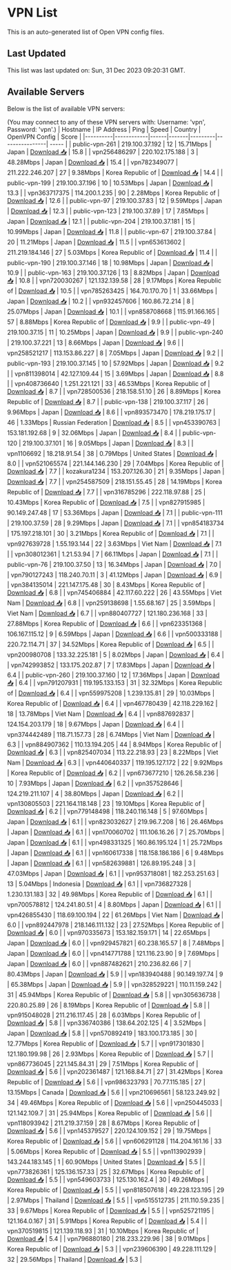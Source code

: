 # VPN List

This is an auto-generated list of Open VPN config files.

## Last Updated

This list was last updated on: Sun, 31 Dec 2023 09:20:31 GMT.

## Available Servers

Below is the list of available VPN servers:

(You may connect to any of these VPN servers with: Username: 'vpn', Password: 'vpn'.)
| Hostname | IP Address | Ping | Speed | Country | OpenVPN Config | Score |
|----------|------------|------|-------|---------|----------------| ----- |
| public-vpn-261 | 219.100.37.192 | 12 | 15.71Mbps | Japan | [Download 📥](./configs/server_0_JP.ovpn) | 15.8 |
| vpn256486297 | 220.102.175.188 | 3 | 48.28Mbps | Japan | [Download 📥](./configs/server_1_JP.ovpn) | 15.4 |
| vpn782349077 | 211.222.246.207 | 27 | 9.38Mbps | Korea Republic of | [Download 📥](./configs/server_2_KR.ovpn) | 14.4 |
| public-vpn-199 | 219.100.37.196 | 10 | 10.53Mbps | Japan | [Download 📥](./configs/server_3_JP.ovpn) | 13.3 |
| vpn363717375 | 114.200.1.235 | 90 | 2.28Mbps | Korea Republic of | [Download 📥](./configs/server_4_KR.ovpn) | 12.6 |
| public-vpn-97 | 219.100.37.83 | 12 | 9.59Mbps | Japan | [Download 📥](./configs/server_5_JP.ovpn) | 12.3 |
| public-vpn-123 | 219.100.37.89 | 17 | 7.85Mbps | Japan | [Download 📥](./configs/server_6_JP.ovpn) | 12.1 |
| public-vpn-204 | 219.100.37.181 | 15 | 10.99Mbps | Japan | [Download 📥](./configs/server_7_JP.ovpn) | 11.8 |
| public-vpn-67 | 219.100.37.84 | 20 | 11.21Mbps | Japan | [Download 📥](./configs/server_8_JP.ovpn) | 11.5 |
| vpn653613602 | 211.219.184.146 | 27 | 5.03Mbps | Korea Republic of | [Download 📥](./configs/server_9_KR.ovpn) | 11.4 |
| public-vpn-190 | 219.100.37.146 | 18 | 10.98Mbps | Japan | [Download 📥](./configs/server_10_JP.ovpn) | 10.9 |
| public-vpn-163 | 219.100.37.126 | 13 | 8.82Mbps | Japan | [Download 📥](./configs/server_11_JP.ovpn) | 10.8 |
| vpn720030267 | 121.132.139.58 | 28 | 9.17Mbps | Korea Republic of | [Download 📥](./configs/server_12_KR.ovpn) | 10.5 |
| vpn785263425 | 164.70.170.70 | 1 | 33.66Mbps | Japan | [Download 📥](./configs/server_13_JP.ovpn) | 10.2 |
| vpn932457606 | 160.86.72.214 | 8 | 25.07Mbps | Japan | [Download 📥](./configs/server_14_JP.ovpn) | 10.1 |
| vpn858708668 | 115.91.166.165 | 57 | 8.88Mbps | Korea Republic of | [Download 📥](./configs/server_15_KR.ovpn) | 9.9 |
| public-vpn-49 | 219.100.37.15 | 11 | 10.25Mbps | Japan | [Download 📥](./configs/server_16_JP.ovpn) | 9.9 |
| public-vpn-240 | 219.100.37.221 | 13 | 8.66Mbps | Japan | [Download 📥](./configs/server_17_JP.ovpn) | 9.6 |
| vpn258521217 | 113.153.86.227 | 8 | 7.05Mbps | Japan | [Download 📥](./configs/server_18_JP.ovpn) | 9.2 |
| public-vpn-193 | 219.100.37.145 | 10 | 57.92Mbps | Japan | [Download 📥](./configs/server_19_JP.ovpn) | 9.2 |
| vpn811398014 | 42.127.109.44 | 15 | 3.69Mbps | Japan | [Download 📥](./configs/server_20_JP.ovpn) | 8.8 |
| vpn408736640 | 1.251.221.121 | 33 | 46.53Mbps | Korea Republic of | [Download 📥](./configs/server_21_KR.ovpn) | 8.7 |
| vpn728500536 | 218.158.51.10 | 26 | 8.89Mbps | Korea Republic of | [Download 📥](./configs/server_22_KR.ovpn) | 8.7 |
| public-vpn-138 | 219.100.37.117 | 26 | 9.96Mbps | Japan | [Download 📥](./configs/server_23_JP.ovpn) | 8.6 |
| vpn893573470 | 178.219.175.17 | 46 | 1.33Mbps | Russian Federation | [Download 📥](./configs/server_24_RU.ovpn) | 8.5 |
| vpn453390763 | 153.181.192.68 | 9 | 32.06Mbps | Japan | [Download 📥](./configs/server_25_JP.ovpn) | 8.4 |
| public-vpn-120 | 219.100.37.101 | 16 | 9.05Mbps | Japan | [Download 📥](./configs/server_26_JP.ovpn) | 8.3 |
| vpn1106692 | 18.218.91.54 | 38 | 0.79Mbps | United States | [Download 📥](./configs/server_27_US.ovpn) | 8.0 |
| vpn521065574 | 221.144.146.230 | 29 | 7.04Mbps | Korea Republic of | [Download 📥](./configs/server_28_KR.ovpn) | 7.7 |
| kozakura1234 | 153.207.126.30 | 21 | 9.35Mbps | Japan | [Download 📥](./configs/server_29_JP.ovpn) | 7.7 |
| vpn254587509 | 218.151.55.45 | 28 | 14.19Mbps | Korea Republic of | [Download 📥](./configs/server_30_KR.ovpn) | 7.7 |
| vpn316785296 | 222.118.97.88 | 25 | 10.43Mbps | Korea Republic of | [Download 📥](./configs/server_31_KR.ovpn) | 7.5 |
| vpn827915985 | 90.149.247.48 | 17 | 53.36Mbps | Japan | [Download 📥](./configs/server_32_JP.ovpn) | 7.1 |
| public-vpn-111 | 219.100.37.59 | 28 | 9.29Mbps | Japan | [Download 📥](./configs/server_33_JP.ovpn) | 7.1 |
| vpn854183734 | 175.197.218.101 | 30 | 3.21Mbps | Korea Republic of | [Download 📥](./configs/server_34_KR.ovpn) | 7.1 |
| vpn927639728 | 1.55.193.144 | 22 | 3.63Mbps | Viet Nam | [Download 📥](./configs/server_35_VN.ovpn) | 7.1 |
| vpn308012361 | 1.21.53.94 | 7 | 66.11Mbps | Japan | [Download 📥](./configs/server_36_JP.ovpn) | 7.1 |
| public-vpn-76 | 219.100.37.50 | 13 | 16.34Mbps | Japan | [Download 📥](./configs/server_37_JP.ovpn) | 7.0 |
| vpn790127243 | 118.240.70.11 | 3 | 41.12Mbps | Japan | [Download 📥](./configs/server_38_JP.ovpn) | 6.9 |
| vpn384135014 | 221.147.175.48 | 30 | 8.43Mbps | Korea Republic of | [Download 📥](./configs/server_39_KR.ovpn) | 6.8 |
| vpn745406884 | 42.117.60.222 | 26 | 43.55Mbps | Viet Nam | [Download 📥](./configs/server_40_VN.ovpn) | 6.8 |
| vpn259138698 | 1.55.68.167 | 25 | 3.59Mbps | Viet Nam | [Download 📥](./configs/server_41_VN.ovpn) | 6.7 |
| vpn880407727 | 121.180.236.168 | 33 | 27.88Mbps | Korea Republic of | [Download 📥](./configs/server_42_KR.ovpn) | 6.6 |
| vpn623351368 | 106.167.115.12 | 9 | 6.59Mbps | Japan | [Download 📥](./configs/server_43_JP.ovpn) | 6.6 |
| vpn500333188 | 220.72.114.71 | 37 | 34.52Mbps | Korea Republic of | [Download 📥](./configs/server_44_KR.ovpn) | 6.5 |
| vpn200980708 | 133.32.225.181 | 5 | 8.02Mbps | Japan | [Download 📥](./configs/server_45_JP.ovpn) | 6.4 |
| vpn742993852 | 133.175.202.87 | 7 | 17.83Mbps | Japan | [Download 📥](./configs/server_46_JP.ovpn) | 6.4 |
| public-vpn-260 | 219.100.37.160 | 12 | 17.36Mbps | Japan | [Download 📥](./configs/server_47_JP.ovpn) | 6.4 |
| vpn791207931 | 119.195.133.153 | 31 | 32.32Mbps | Korea Republic of | [Download 📥](./configs/server_48_KR.ovpn) | 6.4 |
| vpn559975208 | 1.239.135.81 | 29 | 10.03Mbps | Korea Republic of | [Download 📥](./configs/server_49_KR.ovpn) | 6.4 |
| vpn467780439 | 42.118.229.162 | 18 | 13.78Mbps | Viet Nam | [Download 📥](./configs/server_50_VN.ovpn) | 6.4 |
| vpn887692837 | 124.154.203.179 | 18 | 9.67Mbps | Japan | [Download 📥](./configs/server_51_JP.ovpn) | 6.4 |
| vpn374442489 | 118.71.157.73 | 28 | 6.74Mbps | Viet Nam | [Download 📥](./configs/server_52_VN.ovpn) | 6.3 |
| vpn884907362 | 110.13.194.205 | 44 | 8.94Mbps | Korea Republic of | [Download 📥](./configs/server_53_KR.ovpn) | 6.3 |
| vpn825407034 | 113.22.218.93 | 23 | 8.22Mbps | Viet Nam | [Download 📥](./configs/server_54_VN.ovpn) | 6.3 |
| vpn440640337 | 119.195.127.172 | 22 | 9.92Mbps | Korea Republic of | [Download 📥](./configs/server_55_KR.ovpn) | 6.2 |
| vpn673677210 | 126.26.58.236 | 10 | 7.93Mbps | Japan | [Download 📥](./configs/server_56_JP.ovpn) | 6.2 |
| vpn357528646 | 124.219.211.107 | 4 | 38.80Mbps | Japan | [Download 📥](./configs/server_57_JP.ovpn) | 6.2 |
| vpn130805503 | 221.164.118.148 | 23 | 19.10Mbps | Korea Republic of | [Download 📥](./configs/server_58_KR.ovpn) | 6.2 |
| vpn779148498 | 118.240.116.148 | 5 | 97.60Mbps | Japan | [Download 📥](./configs/server_59_JP.ovpn) | 6.1 |
| vpn823032627 | 219.96.7.208 | 16 | 26.46Mbps | Japan | [Download 📥](./configs/server_60_JP.ovpn) | 6.1 |
| vpn170060702 | 111.106.16.26 | 7 | 25.70Mbps | Japan | [Download 📥](./configs/server_61_JP.ovpn) | 6.1 |
| vpn498331325 | 160.86.195.124 | 1 | 25.72Mbps | Japan | [Download 📥](./configs/server_62_JP.ovpn) | 6.1 |
| vpn160617338 | 118.158.186.186 | 6 | 9.48Mbps | Japan | [Download 📥](./configs/server_63_JP.ovpn) | 6.1 |
| vpn582639881 | 126.89.195.248 | 3 | 47.03Mbps | Japan | [Download 📥](./configs/server_64_JP.ovpn) | 6.1 |
| vpn953718081 | 182.253.251.63 | 13 | 5.04Mbps | Indonesia | [Download 📥](./configs/server_65_ID.ovpn) | 6.1 |
| vpn736827328 | 1.230.131.183 | 32 | 49.98Mbps | Korea Republic of | [Download 📥](./configs/server_66_KR.ovpn) | 6.1 |
| vpn700578812 | 124.241.80.51 | 4 | 8.80Mbps | Japan | [Download 📥](./configs/server_67_JP.ovpn) | 6.1 |
| vpn426855430 | 118.69.100.194 | 22 | 61.26Mbps | Viet Nam | [Download 📥](./configs/server_68_VN.ovpn) | 6.0 |
| vpn892447978 | 218.146.111.132 | 23 | 27.52Mbps | Korea Republic of | [Download 📥](./configs/server_69_KR.ovpn) | 6.0 |
| vpn970335673 | 153.182.159.171 | 14 | 22.65Mbps | Japan | [Download 📥](./configs/server_70_JP.ovpn) | 6.0 |
| vpn929457821 | 60.238.165.57 | 8 | 7.48Mbps | Japan | [Download 📥](./configs/server_71_JP.ovpn) | 6.0 |
| vpn414771788 | 121.116.23.90 | 9 | 7.69Mbps | Japan | [Download 📥](./configs/server_72_JP.ovpn) | 6.0 |
| vpn887482621 | 210.236.82.66 | 7 | 80.43Mbps | Japan | [Download 📥](./configs/server_73_JP.ovpn) | 5.9 |
| vpn183940488 | 90.149.197.74 | 9 | 65.38Mbps | Japan | [Download 📥](./configs/server_74_JP.ovpn) | 5.9 |
| vpn328529221 | 110.11.159.242 | 31 | 45.94Mbps | Korea Republic of | [Download 📥](./configs/server_75_KR.ovpn) | 5.8 |
| vpn305636738 | 220.80.25.89 | 26 | 8.19Mbps | Korea Republic of | [Download 📥](./configs/server_76_KR.ovpn) | 5.8 |
| vpn915048028 | 211.216.117.45 | 28 | 6.03Mbps | Korea Republic of | [Download 📥](./configs/server_77_KR.ovpn) | 5.8 |
| vpn336740386 | 138.64.202.125 | 4 | 3.52Mbps | Japan | [Download 📥](./configs/server_78_JP.ovpn) | 5.8 |
| vpn570892419 | 183.100.173.185 | 30 | 12.77Mbps | Korea Republic of | [Download 📥](./configs/server_79_KR.ovpn) | 5.7 |
| vpn917301830 | 121.180.199.98 | 26 | 2.93Mbps | Korea Republic of | [Download 📥](./configs/server_80_KR.ovpn) | 5.7 |
| vpn867736045 | 221.145.84.31 | 29 | 7.51Mbps | Korea Republic of | [Download 📥](./configs/server_81_KR.ovpn) | 5.6 |
| vpn202361487 | 121.168.84.71 | 27 | 31.42Mbps | Korea Republic of | [Download 📥](./configs/server_82_KR.ovpn) | 5.6 |
| vpn986323793 | 70.77.115.185 | 27 | 13.15Mbps | Canada | [Download 📥](./configs/server_83_CA.ovpn) | 5.6 |
| vpn210696561 | 58.123.249.92 | 34 | 49.46Mbps | Korea Republic of | [Download 📥](./configs/server_84_KR.ovpn) | 5.6 |
| vpn250445033 | 121.142.109.7 | 31 | 25.94Mbps | Korea Republic of | [Download 📥](./configs/server_85_KR.ovpn) | 5.6 |
| vpn118093942 | 211.219.37.159 | 28 | 8.67Mbps | Korea Republic of | [Download 📥](./configs/server_86_KR.ovpn) | 5.6 |
| vpn145379527 | 220.124.109.152 | 29 | 19.75Mbps | Korea Republic of | [Download 📥](./configs/server_87_KR.ovpn) | 5.6 |
| vpn606291128 | 114.204.161.16 | 33 | 5.06Mbps | Korea Republic of | [Download 📥](./configs/server_88_KR.ovpn) | 5.5 |
| vpn113902939 | 143.244.183.145 | 1 | 60.90Mbps | United States | [Download 📥](./configs/server_89_US.ovpn) | 5.5 |
| vpn773826361 | 125.136.157.33 | 25 | 32.67Mbps | Korea Republic of | [Download 📥](./configs/server_90_KR.ovpn) | 5.5 |
| vpn549603733 | 125.130.162.4 | 30 | 49.26Mbps | Korea Republic of | [Download 📥](./configs/server_91_KR.ovpn) | 5.5 |
| vpn818507618 | 49.228.123.195 | 29 | 2.97Mbps | Thailand | [Download 📥](./configs/server_92_TH.ovpn) | 5.5 |
| vpn515512735 | 211.110.59.235 | 33 | 9.67Mbps | Korea Republic of | [Download 📥](./configs/server_93_KR.ovpn) | 5.5 |
| vpn525721195 | 121.164.0.167 | 31 | 5.91Mbps | Korea Republic of | [Download 📥](./configs/server_94_KR.ovpn) | 5.4 |
| vpn370519815 | 121.139.118.93 | 31 | 10.10Mbps | Korea Republic of | [Download 📥](./configs/server_95_KR.ovpn) | 5.4 |
| vpn796880180 | 218.233.229.96 | 38 | 9.01Mbps | Korea Republic of | [Download 📥](./configs/server_96_KR.ovpn) | 5.3 |
| vpn239606390 | 49.228.111.129 | 32 | 29.56Mbps | Thailand | [Download 📥](./configs/server_97_TH.ovpn) | 5.3 |

